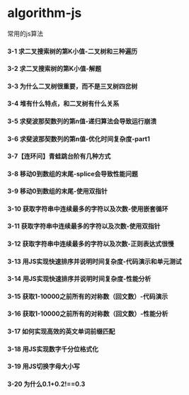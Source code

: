 # algorithm-js
常用的js算法

#### 3-1 求二叉搜索树的第K小值-二叉树和三种遍历
#### 3-2 求二叉搜索树的第K小值-解题  
#### 3-3 为什么二叉树很重要，而不是三叉树四岔树
#### 3-4 堆有什么特点，和二叉树有什么关系
#### 3-5 求斐波那契数列的第n值-递归算法会导致运行崩溃
#### 3-6 求斐波那契数列的第n值-优化时间复杂度-part1
#### 3-7【连环问】青蛙跳台阶有几种方式
#### 3-8 移动0到数组的末尾-splice会导致性能问题
#### 3-9 移动0到数组的末尾-使用双指针
#### 3-10 获取字符串中连续最多的字符以及次数-使用嵌套循环
#### 3-11 获取字符串中连续最多的字符以及次数-使用双指针
#### 3-12 获取字符串中连续最多的字符以及次数-正则表达式很慢
#### 3-13 用JS实现快速排序并说明时间复杂度-代码演示和单元测试 
#### 3-14 用JS实现快速排序并说明时间复杂度-性能分析
#### 3-15 获取1-10000之前所有的对称数（回文数）-代码演示
#### 3-16 获取1-10000之前所有的对称数（回文数）-性能分析
#### 3-17 如何实现高效的英文单词前缀匹配
#### 3-18 用JS实现数字千分位格式化
#### 3-19 用JS切换字母大小写
#### 3-20 为什么0.1+0.2!==0.3